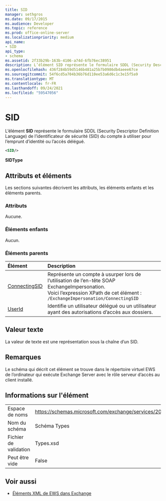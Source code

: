 ```yaml
---
title: SID
manager: sethgros
ms.date: 09/17/2015
ms.audience: Developer
ms.topic: reference
ms.prod: office-online-server
ms.localizationpriority: medium
api_name:
- SID
api_type:
- schema
ms.assetid: 2f33b29b-163b-4106-a74d-6fb76ec38951
description: L’élément SID représente le formulaire SDDL (Security Descriptor Definition Language) de l’identificateur de sécurité (SID) du compte à utiliser pour l’emprunt d’identité ou l’accès délégué.
ms.openlocfilehash: 436f284b59d5146b481a25b7b0986db4aeee67ce
ms.sourcegitcommit: 54f6cd5a704b36b76d110ee53a6d6c1c3e15f5a9
ms.translationtype: MT
ms.contentlocale: fr-FR
ms.lasthandoff: 09/24/2021
ms.locfileid: "59547056"
---
```

# <a name="sid"></a>SID

L’élément **SID** représente le formulaire SDDL (Security Descriptor Definition Language) de l’identificateur de sécurité (SID) du compte à utiliser pour l’emprunt d’identité ou l’accès délégué. 
  
```xml
<SID/>
```

 **SIDType**
## <a name="attributes-and-elements"></a>Attributs et éléments

Les sections suivantes décrivent les attributs, les éléments enfants et les éléments parents.
  
### <a name="attributes"></a>Attributs

Aucune.
  
### <a name="child-elements"></a>Éléments enfants

Aucun.
  
### <a name="parent-elements"></a>Éléments parents

|**Élément**|**Description**|
|:-----|:-----|
|[ConnectingSID](connectingsid.md) <br/> |Représente un compte à usurper lors de l’utilisation de l’en-tête SOAP ExchangeImpersonation.  <br/> Voici l’expression XPath de cet élément :  <br/>  `/ExchangeImpersonation/ConnectingSID` <br/> |
|[UserId](userid.md) <br/> |Identifie un utilisateur délégué ou un utilisateur ayant des autorisations d’accès aux dossiers.  <br/> |
   
## <a name="text-value"></a>Valeur texte

La valeur de texte est une représentation sous la chaîne d’un SID.
  
## <a name="remarks"></a>Remarques

Le schéma qui décrit cet élément se trouve dans le répertoire virtuel EWS de l’ordinateur qui exécute Exchange Server avec le rôle serveur d’accès au client installé.
  
## <a name="element-information"></a>Informations sur l'élément

|||
|:-----|:-----|
|Espace de noms  <br/> |https://schemas.microsoft.com/exchange/services/2006/types  <br/> |
|Nom du schéma  <br/> |Schéma Types  <br/> |
|Fichier de validation  <br/> |Types.xsd  <br/> |
|Peut être vide  <br/> |False  <br/> |
   
## <a name="see-also"></a>Voir aussi



- [Éléments XML de EWS dans Exchange](ews-xml-elements-in-exchange.md)

